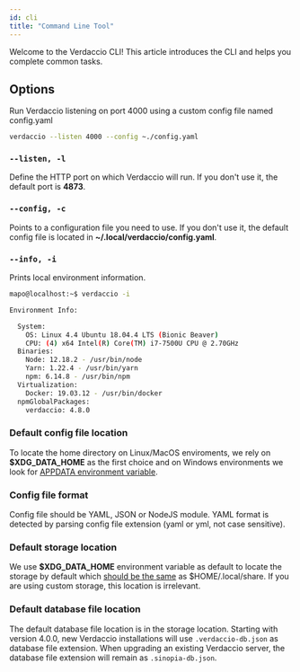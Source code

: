 ```yaml
---
id: cli
title: "Command Line Tool"
---
```


Welcome to the Verdaccio CLI! This article introduces the CLI and helps you complete common tasks.

## Options

Run Verdaccio listening on port 4000 using a custom config file named config.yaml

```bash
verdaccio --listen 4000 --config ~./config.yaml
```

### `--listen, -l`

Define the HTTP port on which Verdaccio will run. If you don't use it, the default port is **4873**.

### `--config, -c`

Points to a configuration file you need to use. If you don't use it, the default config file is located in **~/.local/verdaccio/config.yaml**.

### `--info, -i`

Prints local environment information.

```bash
mapo@localhost:~$ verdaccio -i

Environment Info:

  System:
    OS: Linux 4.4 Ubuntu 18.04.4 LTS (Bionic Beaver)
    CPU: (4) x64 Intel(R) Core(TM) i7-7500U CPU @ 2.70GHz
  Binaries:
    Node: 12.18.2 - /usr/bin/node
    Yarn: 1.22.4 - /usr/bin/yarn
    npm: 6.14.8 - /usr/bin/npm
  Virtualization:
    Docker: 19.03.12 - /usr/bin/docker
  npmGlobalPackages:
    verdaccio: 4.8.0
```

### Default config file location

To locate the home directory on Linux/MacOS enviroments, we rely on **$XDG_DATA_HOME** as the first choice and on Windows environments we look for [APPDATA environment variable](https://www.howtogeek.com/318177/what-is-the-appdata-folder-in-windows/).

### Config file format

Config file should be YAML, JSON or NodeJS module. YAML format is detected by parsing config file extension (yaml or yml, not case sensitive).

### Default storage location

We use **$XDG_DATA_HOME** environment variable as default to locate the storage by default which [should be the same](https://askubuntu.com/questions/538526/is-home-local-share-the-default-value-for-xdg-data-home-in-ubuntu-14-04) as $HOME/.local/share.
If you are using custom storage, this location is irrelevant.

### Default database file location

The default database file location is in the storage location.
Starting with version 4.0.0, new Verdaccio installations will use `.verdaccio-db.json` as database file extension.
When upgrading an existing Verdaccio server, the database file extension will remain as `.sinopia-db.json`.
